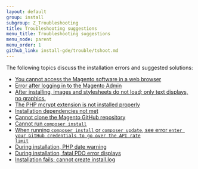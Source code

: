 ```yaml
---
layout: default
group: install
subgroup: Z_Troubleshooting
title: Troubleshooting suggestions
menu_title: Troubleshooting suggestions
menu_node: parent
menu_order: 1
github_link: install-gde/trouble/tshoot.md
---
```


The following topics discuss the installation errors and suggested solutions:

*	<a href="{{ site.gdeurl }}install-gde/trouble/tshoot_access-browser.html">You cannot access the Magento software in a web browser</a>
*	<a href="{{ site.gdeurl }}install-gde/trouble/tshoot_admin.html">Error after logging in to the Magento Admin</a>
*	<a href="{{ site.gdeurl }}install-gde/trouble/tshoot_no-styles.html">After installing, images and stylesheets do not load; only text displays, no graphics.</a>
*	<a href="{{ site.gdeurl }}install-gde/trouble/trouble/php/tshoot_mcrypt.html">The PHP mcrypt extension is not installed properly</a>
*	<a href="{{ site.gdeurl }}install-gde/trouble/tshoot_install_depend.html">Installation dependencies not met</a>
*	<a href="{{ site.gdeurl }}install-gde/trouble/trouble/git/tshoot_clone.html">Cannot clone the Magento GitHub repository</a>
*	<a href="{{ site.gdeurl }}install-gde/trouble/tshoot_composer-install.html">Cannot run <code>composer install</code></a>
*	<a href="{{ site.gdeurl }}install-gde/trouble/trouble/git/tshoot_rate-limit.html">When running <code>composer install</code> or <code>composer update</code>, see error <code>enter your GitHub credentials to go over the API rate limit</code></a>
*	<a href="{{ site.gdeurl }}install-gde/trouble/trouble/php/tshoot_php-date.html">During installation, PHP date warning</a>
*	<a href="{{ site.gdeurl }}install-gde/trouble/trouble/php/tshoot_pdo.html">During installation, fatal PDO error displays</a>
*	<a href="{{ site.gdeurl }}install-gde/trouble//tshoot_install-log.html">Installation fails; cannot create install.log</a>

